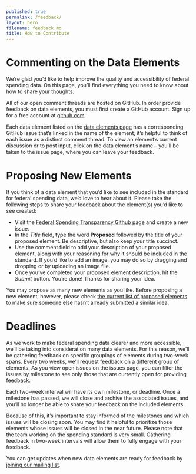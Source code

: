 ```yaml
---
published: true
permalink: /feedback/
layout: hero
filename: feedback.md
title: How to Contribute
---
```



# Commenting on the Data Elements

We’re glad you’d like to help improve the quality and accessibility of federal spending data. On this page, you’ll find everything you need to know about how to share your thoughts.

All of our open comment threads are hosted on GitHub. In order provide feedback on data elements, you must first create a GitHub account. Sign up for a free account at [github.com](https://github.com/join).


Each data element listed on the [data elements page](/dataelements) has a corresponding GitHub issue that’s linked in the name of the element; it’s helpful to think of each issue as a distinct comment thread. To view an element’s current discussion or to post input, click on the data element’s name – you’ll be taken to the issue page, where you can leave your feedback.


# Proposing New Elements

If you think of a data element that you’d like to see included in the standard for federal spending data, we’d love to hear about it. Please take the following steps to share your feedback about the element(s) you’d like to see created:


- Visit the [Federal Spending Transparency Github page](https://github.com/fedspendingtransparency/fedspendingtransparency.github.io/issues/new) and create a new issue.
- In the *Title* field, type the word **Proposed** followed by the title of your proposed element. Be descriptive, but also keep your title succinct.
- Use the comment field to add your description of your proposed element, along with your reasoning for why it should be included in the standard. If you’d like to add an image, you may do so by dragging and dropping or by uploading an image file.
- Once you’ve completed your proposed element description, hit the *Submit* button. You’re done! Thanks for sharing your idea.

You may propose as many new elements as you like. Before proposing a new element, however, please check [the current list of proposed elements](https://github.com/fedspendingtransparency/fedspendingtransparency.github.io/issues) to make sure someone else hasn’t already submitted a similar idea.


# Deadlines

As we work to make federal spending data clearer and more accessible, we’ll be taking into consideration many data elements. For this reason, we’ll be gathering feedback on specific groupings of elements during two-week spans. Every two weeks, we’ll request feedback on a different group of elements. As you view open issues on the issues page, you can filter the issues by milestone to see only those that are currently open for providing feedback.

Each two-week interval will have its own milestone, or deadline. Once a milestone has passed, we will close and archive the associated issues, and you’ll no longer be able to share your feedback on the included elements.

Because of this, it’s important to stay informed of the milestones and which issues will be closing soon. You may find it helpful to prioritize those elements whose issues will be closed in the near future. Please note that the team working on the spending standard is very small. Gathering feedback in two-week intervals will allow them to fully engage with your feedback.

You can get updates when new data elements are ready for feedback by [joining our mailing list](http://eepurl.com/bgqOH9).
